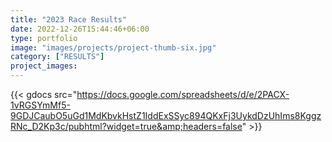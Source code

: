 ```yaml
---
title: "2023 Race Results"
date: 2022-12-26T15:44:46+06:00
type: portfolio
image: "images/projects/project-thumb-six.jpg"
category: ["RESULTS"]
project_images:
---
```


{{< gdocs src="https://docs.google.com/spreadsheets/d/e/2PACX-1vRGSYmMf5-9GDJCaubO5uGd1MdKbvkHstZ1IddExSSyc894QKxFj3UykdDzUhIms8KggzRNc_D2Kp3c/pubhtml?widget=true&amp;headers=false" >}}

